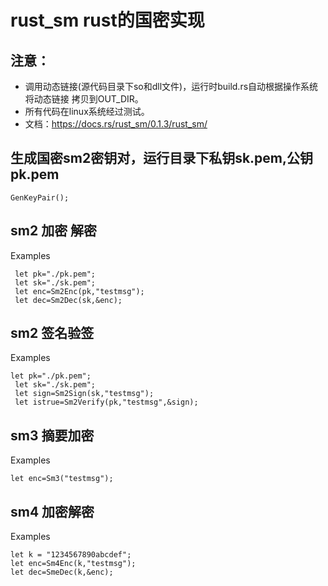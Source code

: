# rust_sm rust的国密实现 

## 注意：
- 调用动态链接(源代码目录下so和dll文件)，运行时build.rs自动根据操作系统将动态链接 拷贝到OUT_DIR。
- 所有代码在linux系统经过测试。
- 文档：https://docs.rs/rust_sm/0.1.3/rust_sm/
## 生成国密sm2密钥对，运行目录下私钥sk.pem,公钥pk.pem
 ```
 GenKeyPair();
 ```

## sm2 加密 解密
 Examples
```
 let pk="./pk.pem";
 let sk="./sk.pem";
 let enc=Sm2Enc(pk,"testmsg");
 let dec=Sm2Dec(sk,&enc);
 ```
## sm2 签名验签
 Examples
```
let pk="./pk.pem";
 let sk="./sk.pem";
 let sign=Sm2Sign(sk,"testmsg");
 let istrue=Sm2Verify(pk,"testmsg",&sign);
 ```
  
## sm3 摘要加密
 Examples
 ```
 let enc=Sm3("testmsg");
 ```

## sm4 加密解密
 Examples
 ```
 let k = "1234567890abcdef";
 let enc=Sm4Enc(k,"testmsg");
 let dec=SmeDec(k,&enc);
 ```
